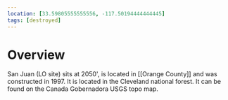 ```yaml
---
location: [33.59805555555556, -117.50194444444445]
tags: [destroyed]
---
```


# Overview

San Juan (LO site) sits at 2050', is located in [[Orange County]] and was constructed in 1997. It is located in the Cleveland national forest. It can be found on the Canada Gobernadora USGS topo map.

